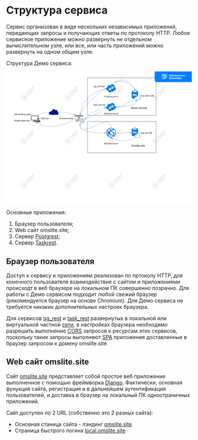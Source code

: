 # Структура сервиса

Сервис организован в виде нескольких независимых приложений, передающих запросы и
получающих ответы по протоколу HTTP. Любое сервисное приложение можно развернуть
не отдельном вычислительном узле, или все, или часть приложений можно развернуть на
одном общем узле.

Структура Демо сервиса:

![Демо сервис](./images/omslite_web.png)

Основные приложения:

1. Браузер пользователя;
2. Web сайт omslite.site;
3. Сервер [Postgrest](./pg_rest.md);
4. Сервер [Taskrest](./task_rest.md).

## Браузер пользователя

Доступ к сервису и приложениям реализован по пртоколу HTTP, для конечного пользователя
взаимодействие с сайтом и приложениями происходт в веб браузере на локальном ПК
совершенно позрачно. Для работы с Демо сервисом подходит любой свежий браузер
(рекомендуется браузер на основе Chromium). Для Демо сервиса не требуется никаких
дополнительных настроек браузера.

Для сервисов [pg_rest](./pg_rest.md) и [task_rest](./task_rest.md) развернутых в локальной или виртуальной частной [сети](./local_deploy.md), в настройках браузера необходимо разрешить
выполнение [CORS](https://developer.mozilla.org/ru/docs/Web/HTTP/CORS) запросов к ресурсам
этих сервисов, поскольку такие запросы выполняют [SPA](./spa.md) приложения доставленные
в браузер запросом к домену omslite.site.

## Web сайт omslite.site

Сайт [omslite.site](../user/omsite.md) представляет собой простое веб приложение выполненное
с помощью фреймворка [Django](https://www.djangoproject.com/). Фактически, основная фунукция
сайта, регистрация и в дальнейшем аутентификация пользователей, и доставка в браузер на
локальный ПК одностраничных приложений.

Сайт доступен по 2 URL (собственно это 2 разных сайта):

- Основная станица сайта - лэндинг <a href="http://omslite.site" target=_blank>omslite.site</a>
- Страница быстрого логина <a href="http://local.omslite.site" target=_blank>local.omslite.site</a>
